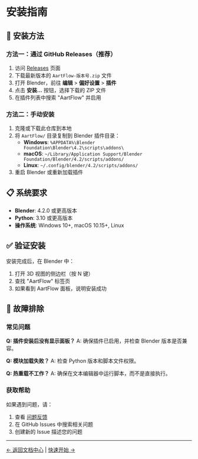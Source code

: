 # 安装指南

## 🚀 安装方法

### 方法一：通过 GitHub Releases（推荐）

1. 访问 [Releases](https://github.com/yizhww/AartFlow_blender/releases) 页面
2. 下载最新版本的 `AartFlow-版本号.zip` 文件
3. 打开 Blender，前往 **编辑** > **偏好设置** > **插件**
4. 点击 **安装...** 按钮，选择下载的 ZIP 文件
5. 在插件列表中搜索 "AartFlow" 并启用

### 方法二：手动安装

1. 克隆或下载此仓库到本地
2. 将 `AartFlow/` 目录复制到 Blender 插件目录：
   - **Windows**: `%APPDATA%\Blender Foundation\Blender\4.2\scripts\addons\`
   - **macOS**: `~/Library/Application Support/Blender Foundation/Blender/4.2/scripts/addons/`
   - **Linux**: `~/.config/blender/4.2/scripts/addons/`
3. 重启 Blender 或重新加载插件

## 📋 系统要求

- **Blender**: 4.2.0 或更高版本
- **Python**: 3.10 或更高版本
- **操作系统**: Windows 10+, macOS 10.15+, Linux

## ✅ 验证安装

安装完成后，在 Blender 中：

1. 打开 3D 视图的侧边栏（按 N 键）
2. 查找 "AartFlow" 标签页
3. 如果看到 AartFlow 面板，说明安装成功

## 🔧 故障排除

### 常见问题

**Q: 插件安装后没有显示面板？**
A: 确保插件已启用，并检查 Blender 版本是否兼容。

**Q: 模块加载失败？**
A: 检查 Python 版本和脚本文件权限。

**Q: 热重载不工作？**
A: 确保在文本编辑器中运行脚本，而不是直接执行。

### 获取帮助

如果遇到问题，请：
1. 查看 [问题反馈](support.md)
2. 在 GitHub Issues 中搜索相关问题
3. 创建新的 Issue 描述您的问题

---

[← 返回文档中心](README.md) | [快速开始 →](quick-start.md)

